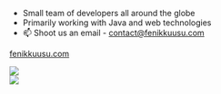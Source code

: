 - Small team of developers all around the globe
- Primarily working with Java and web technologies
- 📫 Shoot us an email - contact@fenikkuusu.com

[fenikkuusu.com](https://www.fenikkuusu.com)

![](https://skillicons.dev/icons?i=java,python,html,scss,js,nodejs&theme=dark)\
![](https://skillicons.dev/icons?i=idea,vscode&theme=dark)
